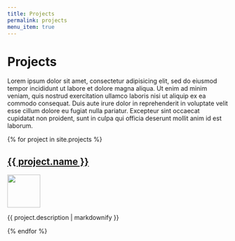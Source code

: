 ```yaml
---
title: Projects
permalink: projects
menu_item: true
---
```

# Projects
Lorem ipsum dolor sit amet, consectetur adipisicing elit, sed do eiusmod
tempor incididunt ut labore et dolore magna aliqua. Ut enim ad minim veniam,
quis nostrud exercitation ullamco laboris nisi ut aliquip ex ea commodo
consequat. Duis aute irure dolor in reprehenderit in voluptate velit esse
cillum dolore eu fugiat nulla pariatur. Excepteur sint occaecat cupidatat non
proident, sunt in culpa qui officia deserunt mollit anim id est laborum.

{% for project in site.projects %}
  <h2><a href="{{ project.link }}">{{ project.name }}</a></h2>
  <p><img src="{{ site.baseurl }}assets/{{ project.image }}" style="width:75px;"></p>
  <p>{{ project.description | markdownify }}</p>
{% endfor %}